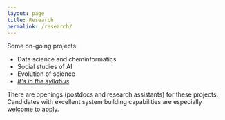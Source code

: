 ```yaml
---
layout: page
title: Research
permalink: /research/
---
```


Some on-going projects:

* Data science and cheminformatics
* Social studies of AI
* Evolution of science
* [*It's in the syllabus*](https://thesyllabus.io/)

There are openings (postdocs and research assistants) for these projects. Candidates with excellent system building capabilities are especially welcome to apply.
